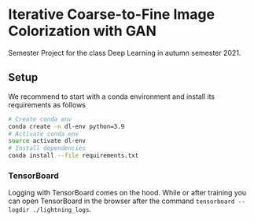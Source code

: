 # Iterative Coarse-to-Fine Image Colorization with GAN

Semester Project for the class Deep Learning in autumn semester 2021.


## Setup

We recommend to start with a conda environment and install its requirements as follows

```bash
# Create conda env
conda create -n dl-env python=3.9
# Activate conda env
source activate dl-env
# Install dependencies
conda install --file requirements.txt
```

### TensorBoard

Logging with TensorBoard comes on the hood. While or after training you can open TensorBoard in the browser after the command `tensorboard --logdir ./lightning_logs`.
